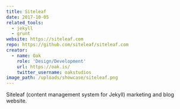 ```yaml
---
title: Siteleaf
date: 2017-10-05
related_tools:
  - jekyll
  - grunt
website: https://siteleaf.com
repo: https://github.com/siteleaf/siteleaf.com
creator:
  - name: Oak
    role: 'Design/Development'
    url: https://oak.is/
    twitter_username: oakstudios
image_path: /uploads/showcase/siteleaf.png
---
```


Siteleaf (content management system for Jekyll) marketing and blog website.
